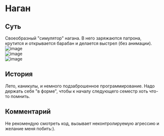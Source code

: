 # Наган
## Суть
Своеобразный "симулятор" нагана. В него заряжаются патрона, крутится и открывается барабан и делается выстрел (без анимации).  
![image](https://user-images.githubusercontent.com/97308931/181515192-a20fc0be-d27d-4bd3-aec3-ab85ba720589.png)  
![image](https://user-images.githubusercontent.com/97308931/181515271-7640eea9-b324-4b32-ba81-eadabb48c4ef.png)  
![image](https://user-images.githubusercontent.com/97308931/181520146-301d40af-a65a-4633-8ff8-0ed1dbe2a6fd.png)  
## История
Лето, каникулы, и немного подзаброшенное программирование. Надо держать себя "в форме", чтобы к началу следующего семестр хоть что-то помнить.
## Комментарий
Не рекомендую смотреть код, вызывает неконтролируемую агрессию и желание меня побить:).
